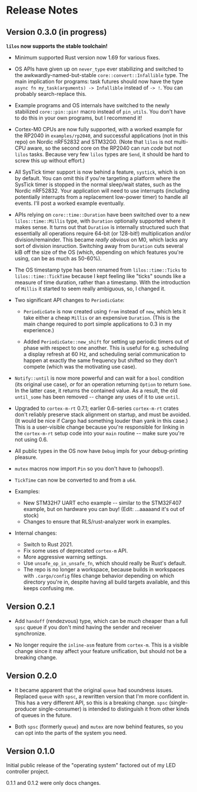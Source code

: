 # Release Notes

## Version 0.3.0 (in progress)

**`lilos` now supports the stable toolchain!**

- Minimum supported Rust version now 1.69 for various fixes.

- OS APIs have given up on `never_type` ever stabilizing and switched to the
  awkwardly-named-but-stable `core::convert::Infallible` type. The main
  implication for programs: task futures should now have the type `async fn
  my_task(arguments) -> Infallible` instead of `-> !`. You can probably
  search-replace this.

- Example programs and OS internals have switched to the newly stabilized
  `core::pin::pin!` macro instead of `pin_utils`. You don't have to do this in
  your own programs, but I recommend it!

- Cortex-M0 CPUs are now fully supported, with a worked example for the RP2040
  in `examples/rp2040`, and successful applications (not in this repo) on Nordic
  nRF52832 and STM32G0. (Note that `lilos` is not multi-CPU aware, so the second
  core on the RP2040 can run _code_ but not `lilos` tasks. Because very few
  `lilos` types are `Send`, it should be hard to screw this up without effort.)

- All SysTick timer support is now behind a feature, `systick`, which is on by
  default. You can omit this if you're targeting a platform where the SysTick
  timer is stopped in the normal sleep/wait states, such as the Nordic nRF52832.
  Your application will need to use interrupts (including potentially interrupts
  from a replacement low-power timer) to handle all events. I'll post a worked
  example eventually.

- APIs relying on `core::time::Duration` have been switched over to a new
  `lilos::time::Millis` type, with `Duration` optionally supported where it
  makes sense. It turns out that `Duration` is internally structured such that
  essentially all operations require 64-bit (or 128-bit!) multiplication and/or
  division/remainder. This became _really obvious_ on M0, which lacks any sort
  of division insruction. Switching away from `Duration` cuts several kiB off
  the size of the OS (which, depending on which features you're using, can be as
  much as 50-60%).

- The OS timestamp type has been renamed from `lilos::time::Ticks` to
  `lilos::time::TickTime` because I kept feeling like "ticks" sounds like a
  measure of time duration, rather than a timestamp. With the introduction of
  `Millis` it started to seem really ambiguous, so, I changed it.

- Two significant API changes to `PeriodicGate`:
    - `PeriodicGate` is now created using `from` instead of `new`, which lets it
      take either a cheap `Millis` or an expensive `Duration`. (This is the main
      change required to port simple applications to 0.3 in my experience.)

    - Added `PeriodicGate::new_shift` for setting up periodic timers out of
      phase with respect to one another. This is useful for e.g. scheduling a
      display refresh at 60 Hz, and scheduling serial communication to happen at
      exactly the same frequency but shifted so they don't compete (which was
      the motivating use case).

- `Notify::until` is now more powerful and can wait for a `bool` condition (its
  original use case), _or_ for an operation returning `Option` to return `Some`.
  In the latter case, it returns the contained value. As a result, the old
  `until_some` has been removed -- change any uses of it to use `until`.

- Upgraded to `cortex-m-rt` 0.7.1; earlier 0.6-series `cortex-m-rt` crates don't
  reliably preserve stack alignment on startup, and must be avoided. (It would
  be nice if Cargo had something louder than yank in this case.) This is a
  user-visible change because you're responsible for linking in the
  `cortex-m-rt` setup code into your `main` routine -- make sure you're not
  using 0.6.

- All public types in the OS now have `Debug` impls for your debug-printing
  pleasure.

- `mutex` macros now import `Pin` so you don't have to (whoops!).

- `TickTime` can now be converted to and from a `u64`.

- Examples:
    - New STM32H7 UART echo example -- similar to the STM32F407 example, but on
      hardware you can buy! (Edit: ...aaaaand it's out of stock)
    - Changes to ensure that RLS/rust-analyzer work in examples.

- Internal changes:
    - Switch to Rust 2021.
    - Fix some uses of deprecated `cortex-m` API.
    - More aggressive warning settings.
    - Use `unsafe_op_in_unsafe_fn`, which should really be Rust's default.
    - The repo is no longer a workspace, because builds in workspaces with
      `.cargo/config` files change behavior depending on which directory you're
      in, despite having all build targets available, and this keeps confusing
      me.

## Version 0.2.1

- Add `handoff` (rendezvous) type, which can be _much_ cheaper than a full
  `spsc` queue if you don't mind having the sender and receiver synchronize.

- No longer require the `inline-asm` feature from `cortex-m`. This is a visible
  change since it may affect your feature unification, but should not be a
  breaking change.

## Version 0.2.0

- It became apparent that the original `queue` had soundness issues. Replaced
  `queue` with `spsc`, a rewritten version that I'm more confident in. This has
  a very different API, so this is a breaking change. `spsc` (single-producer
  single-consumer) is intended to distinguish it from other kinds of queues in
  the future.

- Both `spsc` (formerly `queue`) and `mutex` are now behind features, so you can
  opt into the parts of the system you need.

## Version 0.1.0

Initial public release of the "operating system" factored out of my LED
controller project.

0.1.1 and 0.1.2 were only docs changes.
